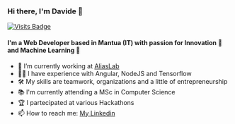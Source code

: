 ### Hi there, I'm Davide 👋

[![Visits Badge](https://badges.pufler.dev/visits/dadebulba/dadebulba)](https://badges.pufler.dev)

#### I'm a Web Developer based in Mantua (IT) with passion for Innovation :rocket: and Machine Learning :robot:

- :office: I’m currently working at [AliasLab](https://www.aliaslab.net) 
- 👨‍💻 I have experience with Angular, NodeJS and Tensorflow
- 🛠 My skills are teamwork, organizations and a little of entrepreneurship
- 📚 I'm currently attending a MSc in Computer Science
- 🏆 I partecipated at various Hackathons
- 📫 How to reach me: [My Linkedin](https://www.linkedin.com/in/davide-bulbarelli-2247ba122/)
